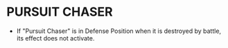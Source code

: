# PURSUIT CHASER

*   If "Pursuit Chaser" is in Defense Position when it is destroyed by battle, its effect does not activate.
